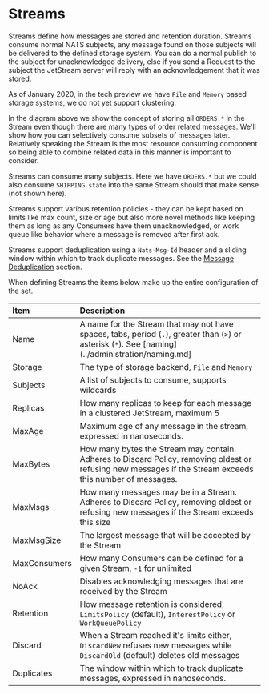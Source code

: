 # Streams

Streams define how messages are stored and retention duration. Streams consume normal NATS subjects, any message found on those subjects will be delivered to the defined storage system. You can do a normal publish to the subject for unacknowledged delivery, else if you send a Request to the subject the JetStream server will reply with an acknowledgement that it was stored.

As of January 2020, in the tech preview we have `File` and `Memory` based storage systems, we do not yet support clustering.

In the diagram above we show the concept of storing all `ORDERS.*` in the Stream even though there are many types of order related messages. We'll show how you can selectively consume subsets of messages later. Relatively speaking the Stream is the most resource consuming component so being able to combine related data in this manner is important to consider.

Streams can consume many subjects. Here we have `ORDERS.*` but we could also consume `SHIPPING.state` into the same Stream should that make sense \(not shown here\).

Streams support various retention policies - they can be kept based on limits like max count, size or age but also more novel methods like keeping them as long as any Consumers have them unacknowledged, or work queue like behavior where a message is removed after first ack.

Streams support deduplication using a `Nats-Msg-Id` header and a sliding window within which to track duplicate messages. See the [Message Deduplication](../model_deep_dive.md#message-deduplication) section.

When defining Streams the items below make up the entire configuration of the set.

| Item | Description |
| :--- | :--- |
| Name | A name for the Stream that may not have spaces, tabs, period \(`.`\), greater than \(`>`\) or asterisk \(`*`\). See \[naming\]\(../administration/naming.md\] |
| Storage | The type of storage backend, `File` and `Memory` |
| Subjects | A list of subjects to consume, supports wildcards |
| Replicas | How many replicas to keep for each message in a clustered JetStream, maximum 5 |
| MaxAge | Maximum age of any message in the stream, expressed in nanoseconds. |
| MaxBytes | How many bytes the Stream may contain. Adheres to Discard Policy, removing oldest or refusing new messages if the Stream exceeds this number of messages. |
| MaxMsgs | How many messages may be in a Stream. Adheres to Discard Policy, removing oldest or refusing new messages if the Stream exceeds this size |
| MaxMsgSize | The largest message that will be accepted by the Stream |
| MaxConsumers | How many Consumers can be defined for a given Stream, `-1` for unlimited |
| NoAck | Disables acknowledging messages that are received by the Stream |
| Retention | How message retention is considered, `LimitsPolicy` \(default\), `InterestPolicy` or `WorkQueuePolicy` |
| Discard | When a Stream reached it's limits either, `DiscardNew` refuses new messages while `DiscardOld` \(default\) deletes old messages |
| Duplicates | The window within which to track duplicate messages, expressed in nanoseconds. |

